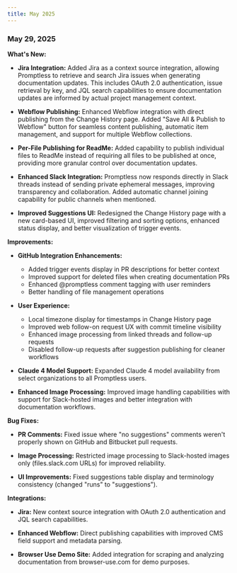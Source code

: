 ```yaml
---
title: May 2025
---
```


### May 29, 2025

**What's New:**

* **Jira Integration:** Added Jira as a context source integration, allowing Promptless to retrieve and search Jira issues when generating documentation updates. This includes OAuth 2.0 authentication, issue retrieval by key, and JQL search capabilities to ensure documentation updates are informed by actual project management context.

* **Webflow Publishing:** Enhanced Webflow integration with direct publishing from the Change History page. Added "Save All & Publish to Webflow" button for seamless content publishing, automatic item management, and support for multiple Webflow collections.

* **Per-File Publishing for ReadMe:** Added capability to publish individual files to ReadMe instead of requiring all files to be published at once, providing more granular control over documentation updates.

* **Enhanced Slack Integration:** Promptless now responds directly in Slack threads instead of sending private ephemeral messages, improving transparency and collaboration. Added automatic channel joining capability for public channels when mentioned.

* **Improved Suggestions UI:** Redesigned the Change History page with a new card-based UI, improved filtering and sorting options, enhanced status display, and better visualization of trigger events.

**Improvements:**

* **GitHub Integration Enhancements:**
  - Added trigger events display in PR descriptions for better context
  - Improved support for deleted files when creating documentation PRs
  - Enhanced @promptless comment tagging with user reminders
  - Better handling of file management operations

* **User Experience:**
  - Local timezone display for timestamps in Change History page
  - Improved web follow-on request UX with commit timeline visibility
  - Enhanced image processing from linked threads and follow-up requests
  - Disabled follow-up requests after suggestion publishing for cleaner workflows

* **Claude 4 Model Support:** Expanded Claude 4 model availability from select organizations to all Promptless users.

* **Enhanced Image Processing:** Improved image handling capabilities with support for Slack-hosted images and better integration with documentation workflows.

**Bug Fixes:**

* **PR Comments:** Fixed issue where "no suggestions" comments weren't properly shown on GitHub and Bitbucket pull requests.

* **Image Processing:** Restricted image processing to Slack-hosted images only (files.slack.com URLs) for improved reliability.

* **UI Improvements:** Fixed suggestions table display and terminology consistency (changed "runs" to "suggestions").

**Integrations:**

* **Jira:** New context source integration with OAuth 2.0 authentication and JQL search capabilities.

* **Enhanced Webflow:** Direct publishing capabilities with improved CMS field support and metadata parsing.

* **Browser Use Demo Site:** Added integration for scraping and analyzing documentation from browser-use.com for demo purposes.